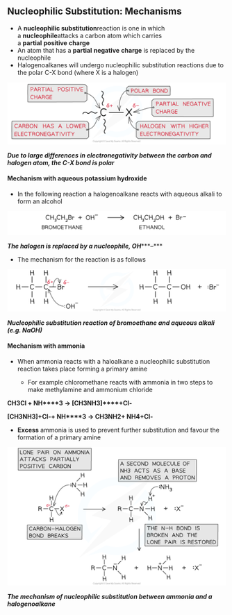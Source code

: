 ## Nucleophilic Substitution: Mechanisms

* A **nucleophilic substitution**reaction is one in which a **nucleophile**attacks a carbon atom which carries a **partial** **positive** **charge**
* An atom that has a **partial** **negative** **charge** is replaced by the nucleophile
* Halogenoalkanes will undergo nucleophilic substitution reactions due to the polar C-X bond (where X is a halogen)

![Halogen Compounds Polarity of the C-X bond, downloadable AS & A Level Chemistry revision notes](3.3-Halogen-Compounds-Polarity-of-the-C-X-bond.png)

***Due to large differences in electronegativity between the carbon and halogen atom, the C-X bond is polar***

#### Mechanism with aqueous potassium hydroxide

* In the following reaction a halogenoalkane reacts with aqueous alkali to form an alcohol

![Halogen Compounds Electrophilic Substitution by NaOH, downloadable AS & A Level Chemistry revision notes](3.3-Halogen-Compounds-Electrophilic-Substitution-by-NaOH_1.png)

***The halogen is replaced by a nucleophile, OH******–***

* The mechanism for the reaction is as follows

![](Nucleophilic-substitution-hydroxide-ions-.png)

***Nucleophilic substitution reaction of bromoethane and aqueous alkali (e.g. NaOH)***

#### Mechanism with ammonia

* When ammonia reacts with a haloalkane a nucleophilic substitution reaction takes place forming a primary amine

  + For example chloromethane reacts with ammonia in two steps to make methylamine and ammonium chloride

**CH****3****Cl + NH****3** **→ [CH****3****NH****3****]****+****Cl****-**

**[CH****3****NH****3****]****+****Cl****-****+ NH****3** **→ CH****3****NH****2****+ NH****4****+****Cl****-**

* **Excess** ammonia is used to prevent further substitution and favour the formation of a primary amine

![Mechanism of Nu substitution making amines, downloadable AS & A Level Chemistry revision notes](7.5.3-Mechanism-of-Nu-substitution-making-amines.png)

***The mechanism of nucleophilic substitution between ammonia and a halogenoalkane***